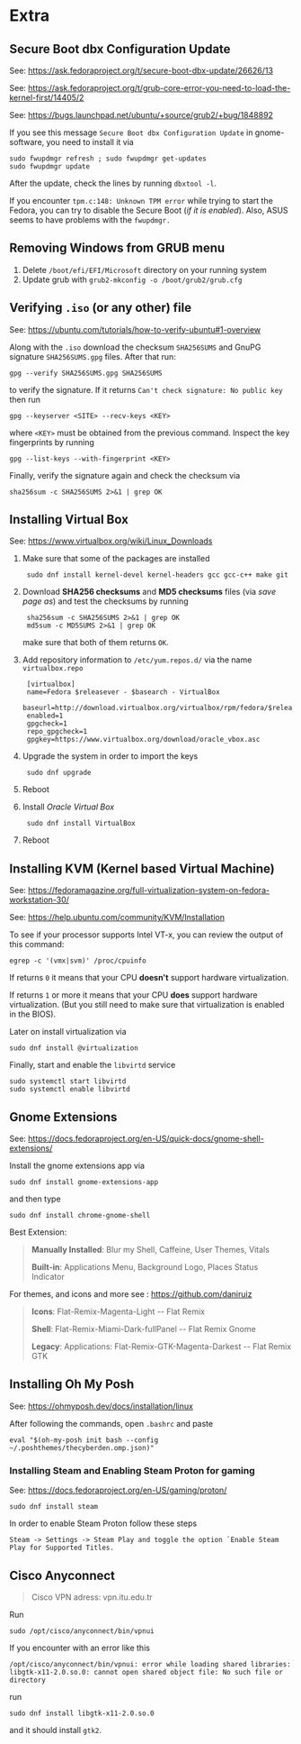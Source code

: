 # Extra

## Secure Boot dbx Configuration Update

See: <https://ask.fedoraproject.org/t/secure-boot-dbx-update/26626/13>

See: <https://ask.fedoraproject.org/t/grub-core-error-you-need-to-load-the-kernel-first/14405/2>

See: <https://bugs.launchpad.net/ubuntu/+source/grub2/+bug/1848892>

If you see this message `Secure Boot dbx Configuration Update` in gnome-software, you need to install it via

    sudo fwupdmgr refresh ; sudo fwupdmgr get-updates
    sudo fwupdmgr update

After the update, check the lines by running `dbxtool -l`.

If you encounter `tpm.c:148: Unknown TPM error` while trying to start the Fedora, you can try to disable the Secure Boot (*if it is enabled*). Also, ASUS seems to have problems with the `fwupdmgr.`

## Removing Windows from GRUB menu

1) Delete `/boot/efi/EFI/Microsoft` directory on your running system
2) Update grub with `grub2-mkconfig -o /boot/grub2/grub.cfg`

## Verifying `.iso` (or any other) file

See: <https://ubuntu.com/tutorials/how-to-verify-ubuntu#1-overview>

Along with the `.iso` download the checksum `SHA256SUMS` and GnuPG signature `SHA256SUMS.gpg` files. After that run:

    gpg --verify SHA256SUMS.gpg SHA256SUMS
to verify the signature. If it returns `Can't check signature: No public key` then run

    gpg --keyserver <SITE> --recv-keys <KEY>
where `<KEY>` must be obtained from the previous command. Inspect the key fingerprints by running

    gpg --list-keys --with-fingerprint <KEY>
Finally, verify the signature again and check the checksum via

    sha256sum -c SHA256SUMS 2>&1 | grep OK

## Installing Virtual Box

See: <https://www.virtualbox.org/wiki/Linux_Downloads>

1) Make sure that some of the packages are installed

        sudo dnf install kernel-devel kernel-headers gcc gcc-c++ make git

2) Download **SHA256 checksums** and **MD5 checksums** files (via *save page as*) and test the checksums by running

        sha256sum -c SHA256SUMS 2>&1 | grep OK
        md5sum -c MD5SUMS 2>&1 | grep OK

    make sure that both of them returns `OK`.
3) Add repository information to `/etc/yum.repos.d/` via the name `virtualbox.repo`

        [virtualbox]
        name=Fedora $releasever - $basearch - VirtualBox
        baseurl=http://download.virtualbox.org/virtualbox/rpm/fedora/$releasever/$basearch
        enabled=1
        gpgcheck=1
        repo_gpgcheck=1
        gpgkey=https://www.virtualbox.org/download/oracle_vbox.asc

4) Upgrade the system in order to import the keys

        sudo dnf upgrade
5) Reboot
6) Install *Oracle Virtual Box*

        sudo dnf install VirtualBox
7) Reboot

## Installing KVM (Kernel based Virtual Machine)

See: <https://fedoramagazine.org/full-virtualization-system-on-fedora-workstation-30/>

See: <https://help.ubuntu.com/community/KVM/Installation>

To see if your processor supports Intel VT-x, you can review the output of this command:

    egrep -c '(vmx|svm)' /proc/cpuinfo

If returns `0` it means that your CPU **doesn't** support hardware virtualization.

If returns `1` or more it means that your CPU **does** support hardware virtualization. (But you still need to make sure that virtualization is enabled in the BIOS).

Later on install virtualization via

    sudo dnf install @virtualization

Finally, start and enable the `libvirtd` service

    sudo systemctl start libvirtd
    sudo systemctl enable libvirtd

## Gnome Extensions

See: <https://docs.fedoraproject.org/en-US/quick-docs/gnome-shell-extensions/>

Install the gnome extensions app via

    sudo dnf install gnome-extensions-app

and then type

    sudo dnf install chrome-gnome-shell

Best Extension:

>**Manually Installed**: Blur my Shell, Caffeine, User Themes, Vitals
>
>**Built-in**: Applications Menu, Background Logo, Places Status Indicator

For themes, and icons and more see : <https://github.com/daniruiz>

>**Icons**: Flat-Remix-Magenta-Light -- Flat Remix
>
>**Shell**: Flat-Remix-Miami-Dark-fullPanel -- Flat Remix Gnome
>
>**Legacy**: Applications: Flat-Remix-GTK-Magenta-Darkest -- Flat Remix GTK

## Installing Oh My Posh

See: <https://ohmyposh.dev/docs/installation/linux>

After following the commands, open `.bashrc` and paste

    eval "$(oh-my-posh init bash --config ~/.poshthemes/thecyberden.omp.json)"

### Installing Steam and Enabling Steam Proton for gaming

See: <https://docs.fedoraproject.org/en-US/gaming/proton/>

    sudo dnf install steam

In order to enable Steam Proton follow these steps

    Steam -> Settings -> Steam Play and toggle the option `Enable Steam Play for Supported Titles.

## Cisco Anyconnect

>Cisco VPN adress: vpn.itu.edu.tr

Run

    sudo /opt/cisco/anyconnect/bin/vpnui

If you encounter with an error like this

    /opt/cisco/anyconnect/bin/vpnui: error while loading shared libraries: libgtk-x11-2.0.so.0: cannot open shared object file: No such file or directory
run

    sudo dnf install libgtk-x11-2.0.so.0

and it should install `gtk2`.
